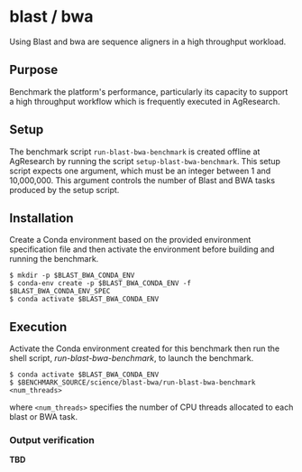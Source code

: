 # blast / bwa

Using Blast and bwa are sequence aligners in a high throughput workload.

## Purpose
Benchmark the platform's performance, particularly its capacity to support a high throughput workflow which is frequently executed in AgResearch.

## Setup
The benchmark script `run-blast-bwa-benchmark` is created offline at AgResearch by running the script `setup-blast-bwa-benchmark`.  This setup script expects one argument, which must be an integer between 1 and 10,000,000.  This argument controls the number of Blast and BWA tasks produced by the setup script.

## Installation

Create a Conda environment based on the provided environment specification file and then activate the environment before building and running the benchmark.

```
$ mkdir -p $BLAST_BWA_CONDA_ENV
$ conda-env create -p $BLAST_BWA_CONDA_ENV -f $BLAST_BWA_CONDA_ENV_SPEC
$ conda activate $BLAST_BWA_CONDA_ENV
```

## Execution

Activate the Conda environment created for this benchmark then run the shell script, *run-blast-bwa-benchmark*, to launch the benchmark.

```
$ conda activate $BLAST_BWA_CONDA_ENV
$ $BENCHMARK_SOURCE/science/blast-bwa/run-blast-bwa-benchmark <num_threads>
```

where ```<num_threads>``` specifies the number of CPU threads allocated to each blast or BWA task.

### Output verification

**TBD**

